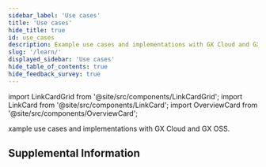 ```yaml
---
sidebar_label: 'Use cases'
title: 'Use cases'
hide_title: true
id: use_cases
description: Example use cases and implementations with GX Cloud and GX OSS.
slug: '/learn/'
displayed_sidebar: 'Use cases'
hide_table_of_contents: true
hide_feedback_survey: true
---
```


import LinkCardGrid from '@site/src/components/LinkCardGrid';
import LinkCard from '@site/src/components/LinkCard';
import OverviewCard from '@site/src/components/OverviewCard';

<OverviewCard title={frontMatter.title}>
  xample use cases and implementations with GX Cloud and GX OSS.
</OverviewCard>

## Supplemental Information

<LinkCardGrid>
  <LinkCard topIcon label="Usage statistics" description="Learn what usage statistics are collected and how they are used" to="/reference/learn/usage_statistics" icon="/img/statistics_icon.svg" />
  <LinkCard topIcon label="Glossary" description="An alphabetical list of GX terms and words with definitions" to="/reference/learn/glossary" icon="/img/glossary_icon.svg" />
</LinkCardGrid>



